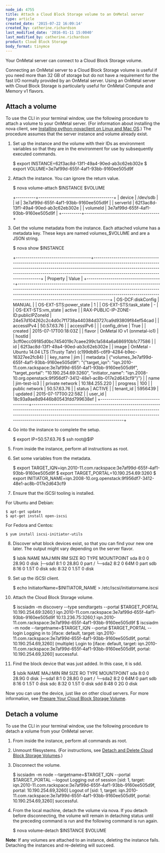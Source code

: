 ```yaml
---
node_id: 4755
title: Attach a Cloud Block Storage volume to an OnMetal server
type: article
created_date: '2015-07-22 16:09:14'
created_by: catherine.richardson
last_modified_date: '2016-01-11 15:0040'
last_modified_by: catherine.richardson
product: Cloud Block Storage
body_format: tinymce
---
```


Your OnMetal server can connect to a Cloud Block Storage volume.

Connecting an OnMetal server to a Cloud Block Storage volume is useful
if you need more than 32 GB of storage but do not have a requirement for
the fast I/O normally provided by an OnMetal server. Using an OnMetal
server with Cloud Block Storage is particularly useful for OnMetal
Compute and Memory v1 flavors.  

 

Attach a volume
---------------

To use the CLI in your terminal window, use the following procedure to
attach a volume to your OnMetal server. (For information about
installing the nova client, see [Installing python-novaclient on Linux
and Mac
OS](http://www.rackspace.com/knowledge_center/article/installing-python-novaclient-on-linux-and-mac-os).)
The procedure assumes that the server instance and volume already exist.

1. Set up the instance and the volume with their IDs as environment
variables so that they are in the environment for use by subsequently
executed commands.

    $ export INSTANCE=62f3ac8d-13f1-49a4-90ed-ab3c62eb302e
    $ export VOLUME=3e7af99d-655f-4af1-93bb-9160ee505d9f

2. Attach the instance. You can ignore the return value.

    $ nova volume-attach $INSTANCE $VOLUME

    +----------+--------------------------------------+
    | device   | /dev/sdb                             |
    | id       | 3e7af99d-655f-4af1-93bb-9160ee505d9f |
    | serverId | 62f3ac8d-13f1-49a4-90ed-ab3c62eb302e |
    | volumeId | 3e7af99d-655f-4af1-93bb-9160ee505d9f |
    +----------+--------------------------------------+

3. Get the volume metadata from the instance. Each attached volume has
a metadata key. These keys are named volumes\_\$VOLUME and are a JSON
string.

    $ nova show $INSTANCE

    +--------------------------------------+-----------------------------------------------------------------------------------------------------------------------------------------------------------------------------------------------------------------------------------------------------------------------------+
    | Property                             | Value                                                                                                                                                                                                                                                                       |
    +--------------------------------------+-----------------------------------------------------------------------------------------------------------------------------------------------------------------------------------------------------------------------------------------------------------------------------+
    | OS-DCF:diskConfig                    | MANUAL                                                                                                                                                                                                                                                                      |
    | OS-EXT-STS:power_state               | 1                                                                                                                                                                                                                                                                           |
    | OS-EXT-STS:task_state                | -                                                                                                                                                                                                                                                                           |
    | OS-EXT-STS:vm_state                  | active                                                                                                                                                                                                                                                                      |
    | RAX-PUBLIC-IP-ZONE-ID:publicIPZoneId | 24e57d104262c2c4d0c7f1738a440384d3727ca9d93809f84ef54cad                                                                                                                                                                                                                    |
    | accessIPv4                           | 50.57.63.76                                                                                                                                                                                                                                                                 |
    | accessIPv6                           |                                                                                                                                                                                                                                                                             |
    | config_drive                         | True                                                                                                                                                                                                                                                                        |
    | created                              | 2015-07-17T00:18:03Z                                                                                                                                                                                                                                                        |
    | flavor                               | OnMetal IO v1 (onmetal-io1)                                                                                                                                                                                                                                                 |
    | hostId                               | 3cff0ecc09185d0bc7454019c7caee299c1a584a6a686910b1c77586                                                                                                                                                                                                                    |
    | id                                   | 62f3ac8d-13f1-49a4-90ed-ab3c62eb302e                                                                                                                                                                                                                                        |
    | image                                | OnMetal - Ubuntu 14.04 LTS (Trusty Tahr) (c199db85-c6f9-4284-b9ec-16327ee2fc84)                                                                                                                                                                                             |
    | key_name                             | jim                                                                                                                                                                                                                                                                         |
    | metadata                             | {"volumes_3e7af99d-655f-4af1-93bb-9160ee505d9f": "{\"target_iqn\": \"iqn.2010-11.com.rackspace:3e7af99d-655f-4af1-93bb-9160ee505d9f\", \"target_portal\": \"10.190.254.69:3260\", \"initiator_name\": \"iqn.2008-10.org.openstack:9f956df7-3412-48e1-ac8b-017e2d643cf9\"}"} |
    | name                                 | jim-test-io3                                                                                                                                                                                                                                                                |
    | private network                      | 10.184.255.220                                                                                                                                                                                                                                                              |
    | progress                             | 100                                                                                                                                                                                                                                                                         |
    | public network                       | 50.57.63.76                                                                                                                                                                                                                                                                 |
    | status                               | ACTIVE                                                                                                                                                                                                                                                                      |
    | tenant_id                            | 5956439                                                                                                                                                                                                                                                                     |
    | updated                              | 2015-07-17T00:22:58Z                                                                                                                                                                                                                                                        |
    | user_id                              | 18c93a9ae8d9446b80543fdd799638ef                                                                                                                                                                                                                                            |
    +--------------------------------------+-----------------------------------------------------------------------------------------------------------------------------------------------------------------------------------------------------------------------------------------------------------------------------+

4. Go into the instance to complete the setup.

    $ export IP=50.57.63.76
    $ ssh root@$IP

5. From inside the instance, perform all instructions as root.

6. Set some variables from the metadata.

    $ export TARGET_IQN=iqn.2010-11.com.rackspace:3e7af99d-655f-4af1-93bb-9160ee505d9f
    $ export TARGET_PORTAL=10.190.254.69:3260
    $ export INITIATOR_NAME=iqn.2008-10.org.openstack:9f956df7-3412-48e1-ac8b-017e2d643cf9

7. Ensure that the iSCSI tooling is installed.

For Ubuntu and Debian:

    $ apt-get update
    $ apt-get install open-iscsi

For Fedora and Centos:

    $ yum install iscsi-initiator-utils

8. Discover what block devices exist, so that you can find your new one
later. The output might vary depending on the server flavor.

    $ lsblk
    NAME   MAJ:MIN RM   SIZE RO TYPE MOUNTPOINT
    sda      8:0    0  28.9G  0 disk
    &boxvr;&boxh;sda1   8:1    0  28.8G  0 part /
    &boxur;&boxh;sda2   8:2    0    64M  0 part
    sdb      8:16   0   1.5T  0 disk
    sdc      8:32   0   1.5T  0 disk

9. Set up the iSCSI client.

    $ echo InitiatorName=$INITIATOR_NAME > /etc/iscsi/initiatorname.iscsi

10. Attach the Cloud Block Storage volume.

    $ iscsiadm -m discovery --type sendtargets --portal $TARGET_PORTAL
    10.190.254.69:3260,1 iqn.2010-11.com.rackspace:3e7af99d-655f-4af1-93bb-9160ee505d9f
    10.13.236.75:3260,1 iqn.2010-11.com.rackspace:3e7af99d-655f-4af1-93bb-9160ee505d9f
    $ iscsiadm -m node --targetname=$TARGET_IQN --portal $TARGET_PORTAL --login
    Logging in to [iface: default, target: iqn.2010-11.com.rackspace:3e7af99d-655f-4af1-93bb-9160ee505d9f, portal: 10.190.254.69,3260] (multiple)
    Login to [iface: default, target: iqn.2010-11.com.rackspace:3e7af99d-655f-4af1-93bb-9160ee505d9f, portal: 10.190.254.69,3260] successful.

11. Find the block device that was just added.  In this case, it is
sdd.

    $ lsblk
    NAME   MAJ:MIN RM   SIZE RO TYPE MOUNTPOINT
    sda      8:0    0  28.9G  0 disk
    &boxvr;&boxh;sda1   8:1    0  28.8G  0 part /
    &boxur;&boxh;sda2   8:2    0    64M  0 part
    sdb      8:16   0   1.5T  0 disk
    sdc      8:32   0   1.5T  0 disk
    sdd      8:48   0     2G  0 disk

Now you can use the device, just like on other cloud servers. For more
information, see [Prepare Your Cloud Block Storage
Volume](/knowledge_center/article/prepare-your-cloud-block-storage-volume).

 

Detach a volume
---------------

To use the CLI in your terminal window, use the following procedure to
detach a volume from your OnMetal server.

1. From inside the instance, perform all commands as root.

2. Unmount filesystems. (For instructions, see [Detach and Delete Cloud
Block Storage
Volumes](/knowledge_center/article/detach-and-delete-cloud-block-storage-volumes).)

3. Disconnect the volume.

    $ iscsiadm -m node --targetname=$TARGET_IQN --portal $TARGET_PORTAL --logout
    Logging out of session [sid: 1, target: iqn.2010-11.com.rackspace:3e7af99d-655f-4af1-93bb-9160ee505d9f, portal: 10.190.254.69,3260]
    Logout of [sid: 1, target: iqn.2010-11.com.rackspace:3e7af99d-655f-4af1-93bb-9160ee505d9f, portal: 10.190.254.69,3260] successful.

4. From the local machine, detach the volume via nova. If you detach
before disconnecting, the volume will remain in detaching status until
the preceding command is run and the following command is run again.

    $ nova volume-detach $INSTANCE $VOLUME

**Note**: If any volumes are attached to an instance, deleting the
instance fails. Detaching the instances and re-deleting will succeed.

